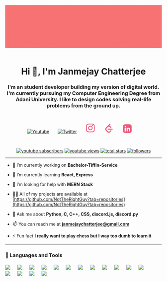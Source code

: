 <div align="center"><img src="./assets/Banner%20Profile.gif"/></div>
<br/>
<h1 align="center">Hi 👋, I'm Janmejay Chatterjee</h1>
<h3 align="center">I'm an student developer  building my version of digital world. I'm currently pursuing my Computer Engineering Degree from Adani University. I like to design codes solving real-life problems from the ground up.</h3>
<br/>
<!-- Social icons section -->
<p align="center">
  <a href="https://www.youtube.com/channel/UCtYCQToUB9jo9-nfrBm4WaQ"><img width="32px" alt="Youtube" title="Youtube" src="https://i.imgur.com/qiXu7b2.png"/></a>
  &#8287;&#8287;&#8287;&#8287;&#8287;
  <a href="https://twitter.com/notJanmejay"><img width="32px" alt="Twitter" title="Twitter" src="https://i.imgur.com/OXZM1L6.png"/></a>
  &#8287;&#8287;&#8287;&#8287;&#8287;
  <a href="https://www.instagram.com/meetdelsion/"><img width="32px" alt="Twitter" title="Instagram" src="./assets/instagram%20logo.png"/></a>
  &#8287;&#8287;&#8287;&#8287;&#8287;
  <a href="https://www.leetcode.com/janmejaychatterjee/"><img width="32px" alt="Twitter" title="Instagram" src="./assets/leetcode%20logo.png"/></a>
  &#8287;&#8287;&#8287;&#8287;&#8287;
    <a href="https://www.linkedin.com/in/janmejay-chatterjee-4a5335202/"><img width="32px" alt="Twitter" title="Instagram" src="./assets/linkeldin%20logo.png"/></a>
  &#8287;&#8287;&#8287;&#8287;&#8287;
</p>

<br/>

<p align="center">
  <a href="https://www.youtube.com/c/UCtYCQToUB9jo9-nfrBm4WaQ?sub_confirmation=1">
    <img alt="youtube subscribers" title="Subscribe to my YouTube channel" src="https://custom-icon-badges.demolab.com/youtube/channel/subscribers/UCtYCQToUB9jo9-nfrBm4WaQ?color=%23E05D44&label=SUBSCRIBE&logo=video&logoColor=white&style=for-the-badge&labelColor=CE4630"/></a> 
  <a href="https://www.youtube.com/c/UCtYCQToUB9jo9-nfrBm4WaQ">
    <img alt="youtube views" title="YouTube views" src="https://custom-icon-badges.demolab.com/youtube/channel/views/UCtYCQToUB9jo9-nfrBm4WaQ?color=%23E1AD0E&logo=video&logoColor=white&style=for-the-badge&labelColor=C79600"/></a> 
  <a href="https://github.com/NotTheRightGuy?tab=repositories&sort=stargazers">
    <img alt="total stars" title="Total stars on GitHub" src="https://custom-icon-badges.demolab.com/github/stars/NotTheRightGuy?color=55960c&style=for-the-badge&labelColor=488207&logo=star"/></a>
  <a href="https://github.com/NotTheRightGuy?tab=followers">
    <img alt="followers" title="Follow me on Github" src="https://custom-icon-badges.demolab.com/github/followers/NotTheRightGuy?color=236ad3&labelColor=1155ba&style=for-the-badge&logo=person-add&label=Follow&logoColor=white"/></a>
</p>

---

- 🔭 I’m currently working on **Bachelor-Tiffin-Service**

- 🌱 I’m currently learning **React, Express**

- 🤝 I’m looking for help with **MERN Stack**

- 👨‍💻 All of my projects are available at [https://github.com/NotTheRightGuy?tab=repositories](https://github.com/NotTheRightGuy?tab=repositories)

- 💬 Ask me about **Python, C, C++, CSS, discord.js, discord.py**

- 📫 You can reach me at **janmejaychatterjee@gmail.com**

- ⚡ Fun fact **I really want to play chess but I way too dumb to learn it**


---
### 🧰 <strong>Languages and Tools<strong/>
<div>
<img src="https://cdn.jsdelivr.net/gh/devicons/devicon/icons/javascript/javascript-original.svg" width="32px" align ="left" style="padding-right:7px; margin-top:4px;"/>
<img src="https://cdn.jsdelivr.net/gh/devicons/devicon/icons/python/python-original.svg" width=32px align ="left" style="padding-right:7px; margin-top:4px;"/>
<img src="https://cdn.jsdelivr.net/gh/devicons/devicon/icons/html5/html5-plain-wordmark.svg" width=32px align ="left" style="padding-right:7px; margin-top:4px;"/>
<img src="https://cdn.jsdelivr.net/gh/devicons/devicon/icons/css3/css3-original.svg" width=32px align ="left" style="padding-right:7px; margin-top:4px;"/>
<img src="https://cdn.jsdelivr.net/gh/devicons/devicon/icons/tailwindcss/tailwindcss-plain.svg" width="32px" align ="left" style="padding-right:7px; margin-top:4px;"/>
<img src="https://cdn.jsdelivr.net/gh/devicons/devicon/icons/cplusplus/cplusplus-original.svg" width="32px" align ="left" style="padding-right:7px; margin-top:4px;"/>
<img src="https://cdn.jsdelivr.net/gh/devicons/devicon/icons/c/c-original.svg" width="32px" align ="left" style="padding-right:7px; margin-top:4px;"/>
<img src="https://cdn.jsdelivr.net/gh/devicons/devicon/icons/git/git-original.svg" width="32px" align ="left" style="padding-right:7px; margin-top:4px;"/>
<img src="https://cdn.jsdelivr.net/gh/devicons/devicon/icons/mysql/mysql-original.svg" width="32px" align ="left" style="padding-right:7px; margin-top:4px;"/>
<img src="https://cdn.jsdelivr.net/gh/devicons/devicon/icons/nodejs/nodejs-original.svg" width="32px" align ="left" style="padding-right:7px; margin-top:4px;"/>
<img src="https://cdn.jsdelivr.net/gh/devicons/devicon/icons/react/react-original.svg" width="32px" align ="left" style="padding-right:7px; margin-top:4px;"/>
<img src="https://cdn.jsdelivr.net/gh/devicons/devicon/icons/selenium/selenium-original.svg" width="32px" align ="left" style="padding-right:7px; margin-top:4px;"/>
<img src="https://cdn.jsdelivr.net/gh/devicons/devicon/icons/bootstrap/bootstrap-original.svg" width="32px" align ="left" style="padding-right:7px; margin-top:4px;"/>
<img src="https://cdn.jsdelivr.net/gh/devicons/devicon/icons/numpy/numpy-original.svg" width="32px" align ="left" style="padding-right:7px; margin-top:4px;"/>
<img src="https://cdn.jsdelivr.net/gh/devicons/devicon/icons/photoshop/photoshop-plain.svg" width="32px" align ="left" style="padding-right:7px; margin-top:4px;"/>
<img src="https://cdn.jsdelivr.net/gh/devicons/devicon/icons/illustrator/illustrator-plain.svg" width="32px" align ="left" style="padding-right:7px; margin-top:4px;"/>
<div />



